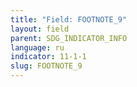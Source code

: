 ```yaml
---
title: "Field: FOOTNOTE_9"
layout: field
parent: SDG_INDICATOR_INFO
language: ru
indicator: 11-1-1
slug: FOOTNOTE_9
---
```

[^9]: UN-Habitat (1998), Crowding and Health in Low Income Settlements of Guinea Bissau, SIEP Occasional Series No.1.